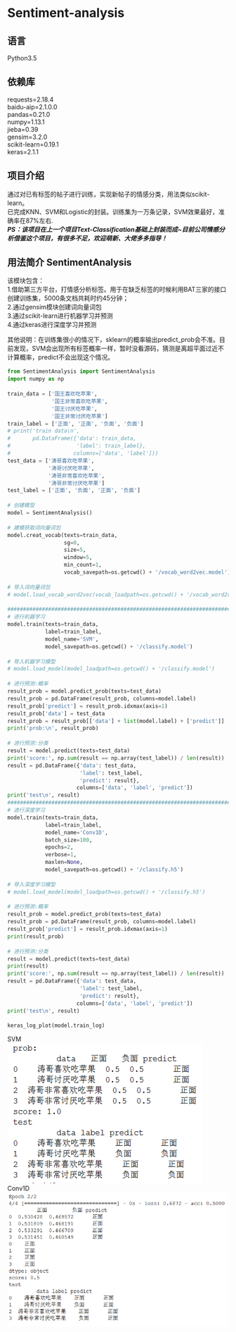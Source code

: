 # Sentiment-analysis

## 语言
Python3.5<br>
## 依赖库
requests=2.18.4<br>
baidu-aip=2.1.0.0<br>
pandas=0.21.0<br>
numpy=1.13.1<br>
jieba=0.39<br>
gensim=3.2.0<br>
scikit-learn=0.19.1<br>
keras=2.1.1<br>





## 项目介绍
通过对已有标签的帖子进行训练，实现新帖子的情感分类，用法类似scikit-learn。<br>
已完成KNN、SVM和Logistic的封装。训练集为一万条记录，SVM效果最好，准确率在87%左右.<br>
***PS：该项目在上一个项目Text-Classification基础上封装而成~目前公司情感分析借鉴这个项目，有很多不足，欢迎萌新、大佬多多指导！***

## 用法简介 SentimentAnalysis
该模块包含：<br>
1.借助第三方平台，打情感分析标签。用于在缺乏标签的时候利用BAT三家的接口创建训练集，5000条文档共耗时约45分钟；<br>
2.通过gensim模块创建词向量词包<br>
3.通过scikit-learn进行机器学习并预测<br>
4.通过keras进行深度学习并预测<br>

其他说明：在训练集很小的情况下，sklearn的概率输出predict_prob会不准。目前发现，SVM会出现所有标签概率一样，暂时没看源码，猜测是离超平面过近不计算概率，predict不会出现这个情况。

``` python
from SentimentAnalysis import SentimentAnalysis
import numpy as np

train_data = ['国王喜欢吃苹果',
              '国王非常喜欢吃苹果',
              '国王讨厌吃苹果',
              '国王非常讨厌吃苹果']
train_label = ['正面', '正面', '负面', '负面']
# print('train data\n',
#       pd.DataFrame({'data': train_data,
#                     'label': train_label},
#                    columns=['data', 'label']))
test_data = ['涛哥喜欢吃苹果',
             '涛哥讨厌吃苹果',
             '涛哥非常喜欢吃苹果',
             '涛哥非常讨厌吃苹果']
test_label = ['正面', '负面', '正面', '负面']

# 创建模型
model = SentimentAnalysis()

# 建模获取词向量词包
model.creat_vocab(texts=train_data,
                  sg=0,
                  size=5,
                  window=5,
                  min_count=1,
                  vocab_savepath=os.getcwd() + '/vocab_word2vec.model')

# 导入词向量词包
# model.load_vocab_word2vec(vocab_loadpath=os.getcwd() + '/vocab_word2vec.model')

###################################################################################
# 进行机器学习
model.train(texts=train_data,
            label=train_label,
            model_name='SVM',
            model_savepath=os.getcwd() + '/classify.model')

# 导入机器学习模型
# model.load_model(model_loadpath=os.getcwd() + '/classify.model')

# 进行预测:概率
result_prob = model.predict_prob(texts=test_data)
result_prob = pd.DataFrame(result_prob, columns=model.label)
result_prob['predict'] = result_prob.idxmax(axis=1)
result_prob['data'] = test_data
result_prob = result_prob[['data'] + list(model.label) + ['predict']]
print('prob:\n', result_prob)

# 进行预测:分类
result = model.predict(texts=test_data)
print('score:', np.sum(result == np.array(test_label)) / len(result))
result = pd.DataFrame({'data': test_data,
                       'label': test_label,
                       'predict': result},
                      columns=['data', 'label', 'predict'])
print('test\n', result)
###################################################################################
# 进行深度学习
model.train(texts=train_data,
            label=train_label,
            model_name='Conv1D',
            batch_size=100,
            epochs=2,
            verbose=1,
            maxlen=None,
            model_savepath=os.getcwd() + '/classify.h5')

# 导入深度学习模型
# model.load_model(model_loadpath=os.getcwd() + '/classify.h5')

# 进行预测:概率
result_prob = model.predict_prob(texts=test_data)
result_prob = pd.DataFrame(result_prob, columns=model.label)
result_prob['predict'] = result_prob.idxmax(axis=1)
print(result_prob)

# 进行预测:分类
result = model.predict(texts=test_data)
print(result)
print('score:', np.sum(result == np.array(test_label)) / len(result))
result = pd.DataFrame({'data': test_data,
                       'label': test_label,
                       'predict': result},
                      columns=['data', 'label', 'predict'])
print('test\n', result)

keras_log_plot(model.train_log)

```
SVM<br>
![SVM](https://github.com/renjunxiang/Sentiment-analysis/blob/master/picture/SVM.png)<br>
Conv1D<br>
![Conv1D](https://github.com/renjunxiang/Sentiment-analysis/blob/master/picture/Conv1D.png)



